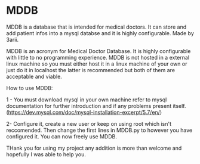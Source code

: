 # MDDB
MDDB is a database that is intended for medical doctors. It can store and add patient infos into a mysql databse and it is highly configurable. Made by 3arii.

MDDB is an acronym for Medical Doctor Database. It is highly configurable with little to no programming experience. MDDB is not hosted in a external linux machine so you must either host it in a linux machine of your own or just do it in localhost the latter is recommended but both of them are acceptable and viable.

How to use MDDB:

1 - You must download mysql in your own machine refer to mysql documentation for further introduction and if any problems present itself.(https://dev.mysql.com/doc/mysql-installation-excerpt/5.7/en/)

2- Configure it, create a new user or keep on using root which isn't reccomended. Then change the first lines in MDDB.py to however you have configured it. You can now freely use MDDB.

THank you for using my project any addition is more than welcome and hopefully I was able to help you.
